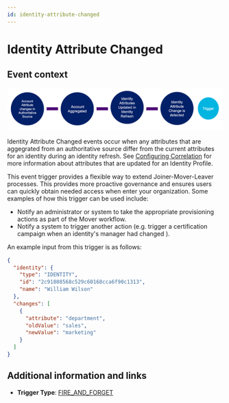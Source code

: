 ```yaml
---
id: identity-attribute-changed
---
```


# Identity Attribute Changed

## Event context

![Flow](./img/trigger-path.png)

Identity Attribute Changed events occur when any attributes that are aggegrated from an authoritative source differ from the current attributes for an identity during an identity refresh. See [Configuring Correlation](https://community.sailpoint.com/t5/Connectors/Configuring-Correlation/ta-p/74045) for more information about attributes that are updated for an Identity Profile.

This event trigger provides a flexible way to extend Joiner-Mover-Leaver processes. This provides more proactive governance and ensures users can quickly obtain needed access when enter your organization.  Some examples of how this trigger can be used include:

- Notify an administrator or system to take the appropriate provisioning actions as part of the Mover workflow.
- Notify a system to trigger another action (e.g. trigger a certification campaign when an identity's manager had changed ).

An example input from this trigger is as follows:

```json
{
  "identity": {
    "type": "IDENTITY",
    "id": "2c91808568c529c60168cca6f90c1313",
    "name": "William Wilson"
  },
  "changes": [
    {
      "attribute": "department",
      "oldValue": "sales",
      "newValue": "marketing"
    }
  ]
}
```

## Additional information and links

- **Trigger Type**: [FIRE_AND_FORGET](../trigger-types.md#fire-and-forget)
 <!-- [Input schema](https://developer.sailpoint.com/apis/beta/#section/Identity-Attributes-Changed-Event-Trigger-Input) -->